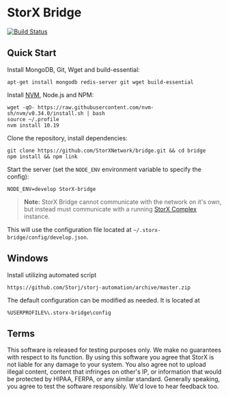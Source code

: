 StorX Bridge
=======================================================================================================

[![Build Status](https://travis-ci.com/StorX/Bridge.svg?branch=master)](https://travis-ci.com/StorX/Bridge)

Quick Start
-----------

Install MongoDB, Git, Wget and build-essential:

```
apt-get install mongodb redis-server git wget build-essential
```

Install [NVM][nvmsite], Node.js and NPM:

```
wget -qO- https://raw.githubusercontent.com/nvm-sh/nvm/v0.34.0/install.sh | bash
source ~/.profile
nvm install 10.19
```

Clone the repository, install dependencies:

```
git clone https://github.com/StorXNetwork/bridge.git && cd bridge
npm install && npm link
```

Start the server (set the `NODE_ENV` environment variable to specify the config):

```
NODE_ENV=develop StorX-bridge
```

> **Note:** StorX Bridge cannot communicate with the network on it's own, but 
> instead must communicate with a running 
> [StorX Complex](https://github.com/StorXNetwork/complex) instance.

This will use the configuration file located at `~/.storx-bridge/config/develop.json`.

Windows
-------

Install utilizing automated script

```
https://github.com/Storj/storj-automation/archive/master.zip
```

The default configuration can be modified as needed.  It is located at

```
%USERPROFILE%\.storx-bridge\config
```


Terms
-----

This software is released for testing purposes only. We make no guarantees with
respect to its function. By using this software you agree that StorX is not
liable for any damage to your system. You also agree not to upload illegal
content, content that infringes on other's IP, or information that would be
protected by HIPAA, FERPA, or any similar standard. Generally speaking, you
agree to test the software responsibly. We'd love to hear feedback too.

 [nvmsite]: <https://github.com/nvm-sh/nvm>
